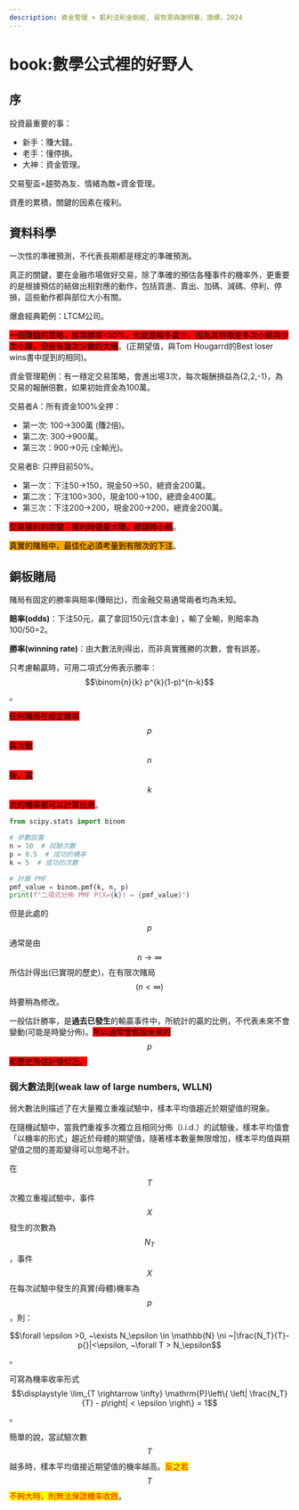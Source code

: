 ```yaml
---
description: 資金管理 × 凱利法則金剛經, 吳牧恩與謝明華，旗標，2024
---
```


# book:數學公式裡的好野人

## 序

投資最重要的事：

* 新手：賺大錢。
* 老手：懂停損。
* 大神：資金管理。

交易聖盃=趨勢為友、情緒為敵+資金管理。

資產的累積，關鍵的因素在複利。

## 資料科學

一次性的準確預測，不代表長期都是穩定的準確預測。

真正的關鍵，要在金融市場做好交易，除了準確的預估各種事件的機率外，更重要的是根據預估的結做出相對應的動作，包括買進、賣出、加碼、減碼、停利、停損，這些動作都與部位大小有關。

爆倉經典範例：LTCM公司。

<mark style="background-color:red;">一個賺錢的策略，經常勝率<50%，也就是輸多贏少，因為其特徵是多次小賠與少次小賺，但是有幾次少數的大賺</mark>。(正期望值，與Tom Hougarrd的Best loser wins書中提到的相同)。

資金管理範例：有一穩定交易策略，會進出場3次，每次報酬損益為{2,2,-1}，為交易的報酬倍數，如果初始資金為100萬。

交易者A：所有資金100%全押：

* 第一次: 100->300萬 (賺2倍)。
* 第二次: 300->900萬。
* 第三次：900->0元 (全輸光)。

交易者B: 只押目前50%。

* 第一次：下注50->150，現金50->50，總資金200萬。
* 第二次：下注100>300，現金100->100，總資金400萬。
* 第三次：下注200->200，現金200->200，總資金200萬。

<mark style="background-color:red;">交易獲利的關鍵：獲利時儘量大賺，賠錢時小賠</mark>。

<mark style="background-color:orange;">真實的賭局中，最佳化必須考量到有限次的下注</mark>。

## 銅板賭局

賭局有固定的勝率與賠率(賺賠比)，而金融交易通常兩者均為未知。

**賠率(odds)**：下注50元，贏了拿回150元(含本金) ，輸了全輸，則賠率為100/50=2。

**勝率(winning rate)**：由大數法則得出，而非真實獲勝的次數，會有誤差。

只考慮輸贏時，可用二項式分佈表示勝率：$$\binom{n}{k} p^{k}(1-p)^{n-k}$$。

<mark style="background-color:red;">任何賭局在給定勝率</mark>$$p$$<mark style="background-color:red;">與次數</mark>$$n$$<mark style="background-color:red;">後，贏</mark>$$k$$<mark style="background-color:red;">次的機率都可以計算出來</mark>。

```python
from scipy.stats import binom

# 參數設置
n = 10  # 試驗次數
p = 0.5  # 成功的機率
k = 5  # 成功的次數

# 計算 PMF
pmf_value = binom.pmf(k, n, p)
print(f"二項式分佈 PMF P(X={k}) = {pmf_value}")
```

但是此處的$$p$$通常是由$$n \rightarrow \infty$$所估計得出(已實現的歷史)，在有限次賭局$$(n < \infty)$$時要稍為修改。

一般估計勝率，是**過去已發生**的輸贏事件中，所統計的贏的比例，不代表未來不會變動(可能是時變分佈)。<mark style="background-color:red;">所以通常會假設未來的</mark>$$p$$<mark style="background-color:red;">和歷史所估計值似近。</mark>

### 弱大數法則(weak law of large numbers, WLLN)

弱大數法則描述了在大量獨立重複試驗中，樣本平均值趨近於期望值的現象。

在隨機試驗中，當我們重複多次獨立且相同分佈（i.i.d.）的試驗後，樣本平均值會「以機率的形式」趨近於母體的期望值，隨著樣本數量無限增加，樣本平均值與期望值之間的差距變得可以忽略不計。

在$$T$$次獨立重複試驗中，事件$$X$$發生的次數為$$N_T$$，事件$$X$$在每次試驗中發生的真實(母體)機率為$$p$$，則：

$$\forall \epsilon >0, ~\exists N_\epsilon \in \mathbb{N} \ni ~|\frac{N_T}{T}-p{}|<\epsilon, ~\forall T > N_\epsilon$$。

可寫為機率收率形式 $$\displaystyle \lim_{T \rightarrow \infty} \mathrm{P}\left\{   \left| \frac{N_T}{T} - p\right| < \epsilon \right\} = 1$$。

簡單的說，當試驗次數$$T$$越多時，樣本平均值接近期望值的機率越高。<mark style="color:red;">反之若</mark>$$T$$<mark style="color:red;">不夠大時，則無法保證機率收斂</mark>。
